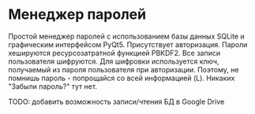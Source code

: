 # Менеджер паролей
Простой менеджер паролей с использованием базы данных SQLite и графическим интерфейсом PyQt5.
Присутствует авторизация. Пароли хешируются ресурсозатратной функцией PBKDF2.
Все записи пользователя шифруются. Для шифровки используется ключ, получаемый из пароля пользователя при авторизации. Поэтому, не помнишь пароль - попрощайся со всей информацией (L). Никаких "Забыли пароль?" тут нет. 

TODO: добавить возможность записи/чтения БД в Google Drive
